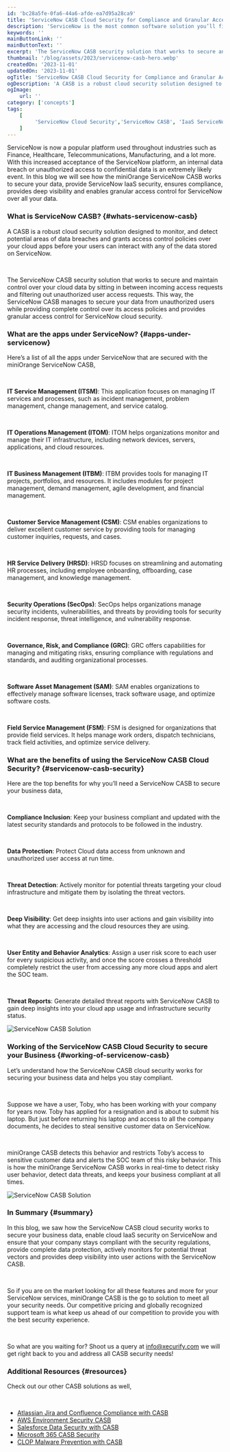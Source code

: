 ```yaml
---
id: 'bc28a5fe-0fa6-44a6-afde-ea7d95a28ca9'
title: 'ServiceNow CASB Cloud Security for Compliance and Granular Access Control'
description: 'ServiceNow is the most common software solution you’ll find in use at the top Fortune 500 companies for their daily use in automating and managing their team workflows. The admin users, entire teams, and even customers can use the ServiceNow platform for smoother and more transparent communication using several ServiceNow apps and plugins.'
keywords: ''
mainButtonLink: ''
mainButtonText: ''
excerpt: 'The ServiceNow CASB security solution that works to secure and maintain control over your cloud data by sitting in between incoming access requests and filtering out unauthorized user access requests'
thumbnail: '/blog/assets/2023/servicenow-casb-hero.webp'
createdOn: '2023-11-01'
updatedOn: '2023-11-01'
ogTitle: 'ServiceNow CASB Cloud Security for Compliance and Granular Access Control'
ogDescription: 'A CASB is a robust cloud security solution designed to monitor, and detect potential areas of data breaches and grants access control policies over your cloud apps before your users can interact with any of the data stored on ServiceNow.'
ogImage:
    url: ''
category: ['concepts']
tags:
    [
		 'ServiceNow Cloud Security','ServiceNow CASB', 'IaaS ServiceNow','Access Control ServiceNow'
    ]
---
```


ServiceNow is now a popular platform used throughout industries such as Finance, Healthcare, Telecommunications, Manufacturing, and a lot more. With this increased acceptance of the ServiceNow platform, an internal data breach or unauthorized access to confidential data is an extremely likely event. In this blog we will see how the miniOrange ServiceNow CASB works to secure your data, provide ServiceNow IaaS security, ensures compliance, provides deep visibility and enables granular access control for ServiceNow over all your data.

### **What is ServiceNow CASB?** {#whats-servicenow-casb}

A CASB is a robust cloud security solution designed to monitor, and detect potential areas of data breaches and grants access control policies over your cloud apps before your users can interact with any of the data stored on ServiceNow.

&nbsp;

The ServiceNow CASB security solution that works to secure and maintain control over your cloud data by sitting in between incoming access requests and filtering out unauthorized user access requests. This way, the ServiceNow CASB manages to secure your data from unauthorized users while providing complete control over its access policies and provides granular access control for ServiceNow cloud security.

### **What are the apps under ServiceNow?** {#apps-under-servicenow}

Here’s a list of all the apps under ServiceNow that are secured with the miniOrange ServiceNow CASB,

&nbsp;

**IT Service Management (ITSM)**: This application focuses on managing IT services and processes, such as incident management, problem management, change management, and service catalog.

&nbsp;

**IT Operations Management (ITOM)**: ITOM helps organizations monitor and manage their IT infrastructure, including network devices, servers, applications, and cloud resources.

&nbsp;

**IT Business Management (ITBM)**: ITBM provides tools for managing IT projects, portfolios, and resources. It includes modules for project management, demand management, agile development, and financial management.

&nbsp;

**Customer Service Management (CSM)**: CSM enables organizations to deliver excellent customer service by providing tools for managing customer inquiries, requests, and cases.

&nbsp;

**HR Service Delivery (HRSD)**: HRSD focuses on streamlining and automating HR processes, including employee onboarding, offboarding, case management, and knowledge management.

&nbsp;

**Security Operations (SecOps)**: SecOps helps organizations manage security incidents, vulnerabilities, and threats by providing tools for security incident response, threat intelligence, and vulnerability response.

&nbsp;

**Governance, Risk, and Compliance (GRC)**: GRC offers capabilities for managing and mitigating risks, ensuring compliance with regulations and standards, and auditing organizational processes.

&nbsp;

**Software Asset Management (SAM)**: SAM enables organizations to effectively manage software licenses, track software usage, and optimize software costs.

&nbsp;

**Field Service Management (FSM)**: FSM is designed for organizations that provide field services. It helps manage work orders, dispatch technicians, track field activities, and optimize service delivery.

### **What are the benefits of using the ServiceNow CASB Cloud Security?** {#servicenow-casb-security}

Here are the top benefits for why you’ll need a ServiceNow CASB to secure your business data,

&nbsp;

**Compliance Inclusion**: Keep your business compliant and updated with the latest security standards and protocols to be followed in the industry.

&nbsp;

**Data Protection**: Protect Cloud data access from unknown and unauthorized user access at run time.

&nbsp;

**Threat Detection**: Actively monitor for potential threats targeting your cloud infrastructure and mitigate them by isolating the threat vectors.

&nbsp;

**Deep Visibility**: Get deep insights into user actions and gain visibility into what they are accessing and the cloud resources they are using.

&nbsp;

**User Entity and Behavior Analytics**: Assign a user risk score to each user for every suspicious activity, and once the score crosses a threshold completely restrict the user from accessing any more cloud apps and alert the SOC team.

&nbsp;

**Threat Reports**: Generate detailed threat reports with ServiceNow CASB to gain deep insights into your cloud app usage and infrastructure security status.

![ServiceNow CASB Solution](/blog/assets/2023/servicenow-casb-solution.webp)

### Working of the ServiceNow CASB Cloud Security to secure your Business {#working-of-servicenow-casb}

Let’s understand how the ServiceNow CASB cloud security works for securing your business data and helps you stay compliant.

&nbsp;

Suppose we have a user, Toby, who has been working with your company for years now. Toby has applied for a resignation and is about to submit his laptop. But just before returning his laptop and access to all the company documents, he decides to steal sensitive customer data on ServiceNow.

&nbsp;

miniOrange CASB detects this behavior and restricts Toby’s access to sensitive customer data and alerts the SOC team of this risky behavior. This is how the miniOrange ServiceNow CASB works in real-time to detect risky user behavior, detect data threats, and keeps your business compliant at all times.

![ServiceNow CASB Solution](/blog/assets/2023/servicenow-casb-works.gif)

### In Summary {#summary}

In this blog, we saw how the ServiceNow CASB cloud security works to secure your business data, enable cloud IaaS security on ServiceNow and ensure that your company stays compliant with the security regulations, provide complete data protection, actively monitors for potential threat vectors and provides deep visibility into user actions with the ServiceNow CASB.

&nbsp;

So if you are on the market looking for all these features and more for your ServiceNow services, miniOrange CASB is the go to solution to meet all your security needs. Our competitive pricing and globally recognized support team is what keep us ahead of our competition to provide you with the best security experience.

&nbsp;

So what are you waiting for? Shoot us a query at [info@xecurify.com](mailto:info@xecurify.com) we will get right back to you and address all CASB security needs!

### Additional Resources {#resources}

Check out our other CASB solutions as well,

&nbsp;

- [Atlassian Jira and Confluence Compliance with CASB](https://www.miniorange.com/blog/atlassian-security-for-jira-and-confluence-with-casb)
- [AWS Environment Security CASB](https://www.miniorange.com/blog/aws-service-casb-security-solution)
- [Salesforce Data Security with CASB](https://www.miniorange.com/blog/aws-service-casb-security-solution)
- [Microsoft 365 CASB Security](https://www.miniorange.com/blog/microsoft-office-365-casb-security)
- [CLOP Malware Prevention with CASB](https://www.miniorange.com/blog/preventing-clop-malware-with-casb-enterprise-security)
